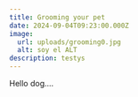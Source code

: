 ```yaml
---
title: Grooming your pet
date: 2024-09-04T09:23:00.000Z
image:
  url: uploads/grooming0.jpg
  alt: soy el ALT
description: testys
---
```

Hello dog....
